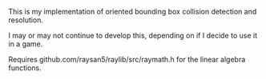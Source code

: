 This is my implementation of oriented bounding box collision detection and resolution.

I may or may not continue to develop this, depending on if I decide to use it in a game.

Requires github.com/raysan5/raylib/src/raymath.h for the linear algebra functions.
